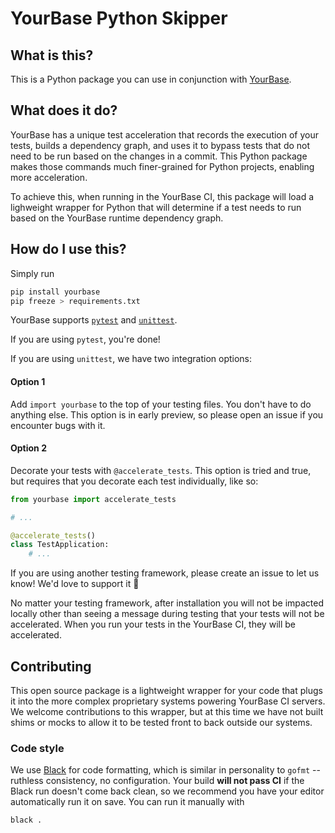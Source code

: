 # YourBase Python Skipper

## What is this?

This is a Python package you can use in conjunction with [YourBase](https://yourbase.io).

## What does it do?

YourBase has a unique test acceleration that records the execution of your
tests, builds a dependency graph, and uses it to bypass tests that do not
need to be run based on the changes in a commit. This Python package makes
those commands much finer-grained for Python projects, enabling more
acceleration.

To achieve this, when running in the YourBase CI, this package will load a
lighweight wrapper for Python that will determine if a test needs to run
based on the YourBase runtime dependency graph.

## How do I use this?

Simply run
```python
pip install yourbase
pip freeze > requirements.txt
```

YourBase supports [`pytest`][pytest] and [`unittest`][unittest].

If you are using `pytest`, you're done!

If you are using `unittest`, we have two integration options:

#### Option 1
Add `import yourbase` to the top of your testing files. You don't have to do
anything else. This option is in early preview, so please open an issue if
you encounter bugs with it.

#### Option 2
Decorate your tests with `@accelerate_tests`. This option is tried and true,
but requires that you decorate each test individually, like so:
```python
from yourbase import accelerate_tests

# ...

@accelerate_tests()
class TestApplication:
    # ...
```

If you are using another testing framework, please create an issue to let us
know! We'd love to support it 🎈

No matter your testing framework, after installation you will not be impacted
locally other than seeing a message during testing that your tests will not
be accelerated. When you run your tests in the YourBase CI, they will be
accelerated.

[pytest]: https://pytest.org
[unittest]: https://docs.python.org/3/library/unittest.html

## Contributing
This open source package is a lightweight wrapper for your code that plugs it
into the more complex proprietary systems powering YourBase CI servers. We
welcome contributions to this wrapper, but at this time we have not built
shims or mocks to allow it to be tested front to back outside our systems.

### Code style
We use [Black][black] for code formatting, which is similar in personality to
`gofmt` -- ruthless consistency, no configuration. Your build **will not pass
CI** if the Black run doesn't come back clean, so we recommend you have your
editor automatically run it on save. You can run it manually with

```sh
black .
```

[black]: https://pypi.org/project/black/
